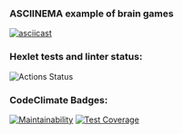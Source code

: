 ### ASCIINEMA example of brain games
[![asciicast](https://asciinema.org/a/363432.svg)](https://asciinema.org/a/363432)

### Hexlet tests and linter status:
![Actions Status](https://github.com/sahaviev/frontend-project-lvl1/workflows/Base%20check/badge.svg)

### CodeClimate Badges:
[![Maintainability](https://api.codeclimate.com/v1/badges/4fd5b3779195e19dc482/maintainability)](https://codeclimate.com/github/sahaviev/frontend-project-lvl1/maintainability)
[![Test Coverage](https://api.codeclimate.com/v1/badges/4fd5b3779195e19dc482/test_coverage)](https://codeclimate.com/github/sahaviev/frontend-project-lvl1/test_coverage)
